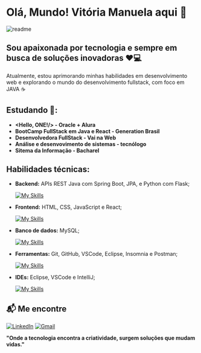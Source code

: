 # Olá, Mundo! Vitória Manuela aqui 👋

![readme](https://github.com/user-attachments/assets/67cfaac4-50d4-4479-87a5-5fa46b5bb1d8)

## Sou apaixonada por tecnologia e sempre em busca de soluções inovadoras ❤️💻
Atualmente, estou aprimorando minhas habilidades em desenvolvimento web e explorando o mundo do desenvolvimento fullstack, com foco em JAVA ☕


## Estudando 🚀:

- **<Hello, ONE!/> - Oracle + Alura**
- **BootCamp FullStack em Java e React - Generation Brasil**
- **Desenvolvedora FullStack - Vai na Web**
- **Análise e desenvovimento de sistemas - tecnólogo**
- **Sitema da Informação - Bacharel**

## Habilidades técnicas:

- **Backend:** APIs REST Java com Spring Boot, JPA, e Python com Flask;

  [![My Skills](https://skillicons.dev/icons?i=java,spring,py,flask)](https://skillicons.dev)

- **Frontend:** HTML, CSS, JavaScript e React;

  [![My Skills](https://skillicons.dev/icons?i=html,css,js,react)](https://skillicons.dev)

- **Banco de dados:** MySQL;

  [![My Skills](https://skillicons.dev/icons?i=mysql)](https://skillicons.dev)
  
- **Ferramentas:** Git, GitHub, VSCode, Eclipse, Insomnia e Postman;

   [![My Skills](https://skillicons.dev/icons?i=git,github,discord,postman,figma,windows,vercel)](https://skillicons.dev)

- **IDEs:** Eclipse, VSCode e IntelliJ;
  
   [![My Skills](https://skillicons.dev/icons?i=eclipse,vscode,idea)](https://skillicons.dev)



## 📬 Me encontre

[![LinkedIn](https://img.shields.io/badge/LinkedIn-0077B5?style=for-the-badge&logo=linkedin&logoColor=white)]([https://www.linkedin.com/in/danieldossantoslima/](https://www.linkedin.com/in/vitoria-manuela/))
[![Gmail](https://img.shields.io/badge/-Gmail-D14836?style=for-the-badge&logo=Gmail&logoColor=white)](mailto:contatodavitoria@email.com)


  **"Onde a tecnologia encontra a criatividade, surgem soluções que mudam vidas."**
